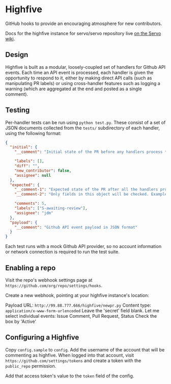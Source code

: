 Highfive
========

GitHub hooks to provide an encouraging atmosphere for new contributors.

Docs for the highfive instance for servo/servo repository live [on the Servo
wiki](https://github.com/servo/servo/wiki/Highfive).

## Design

Highfive is built as a modular, loosely-coupled set of handlers for Github
API events. Each time an API event is processed, each handler is given the
opportunity to respond to it, either by making direct API calls (such as
manipulating PR labels) or using cross-handler features such as logging a
warning (which are aggregated at the end and posted as a single comment).

## Testing

Per-handler tests can be run using `python test.py`. These consist of
a set of JSON documents collected from the `tests/` subdirectory of
each handler, using the following format:

```json
{
  "initial": {
    "__comment": "Initial state of the PR before any handlers process the payload.",

    "labels": [],
    "diff": "",
    "new_contributor": false,
    "assignee": null
  },
  "expected": {
    "__comment-1": "Expected state of the PR after all the handlers process the following payload",
    "__comment-2": "Only fields in this object will be checked. Example fields are shown below.",

    "comments": 5,
    "labels": ["S-awaiting-review"],
    "assignee": "jdm"
  },
  "payload": {
    "__comment": "Github API event payload in JSON format"
  }
}
```

Each test runs with a mock Github API provider, so no account information
or network connection is required to run the test suite.

## Enabling a repo

Visit the repo's webhook settings page at
`https://github.com/org/repo/settings/hooks`.

Create a new webhook, pointing at your highfive instance's location:

Payload URL: `http://99.88.777.666/highfive/newpr.py`
Content type: `application/x-www-form-urlencoded`
Leave the 'secret' field blank.
Let me select individual events: Issue Comment, Pull Request, Status
Check the box by 'Active'

## Configuring a Highfive

Copy `config.sample` to `config`. Add the username of the account that will be
commenting as highfive. When logged into that account, visit
`https://github.com/settings/tokens` and create a token with the `public_repo`
permission.

Add that access token's value to the `token` field of the config.
